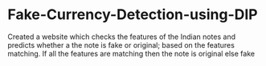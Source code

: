 # Fake-Currency-Detection-using-DIP
Created a website which checks the features of the Indian notes and predicts whether a the note is fake or original; based on the features matching. If all the features are matching then the note is original else fake
